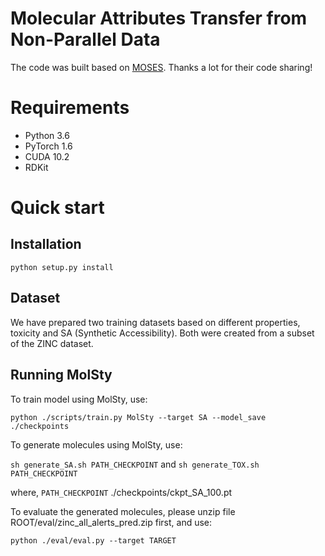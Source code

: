 # Molecular Attributes Transfer from Non-Parallel Data
The code was built based on [MOSES](https://github.com/molecularsets/moses). Thanks a lot for their code sharing!

# Requirements
+ Python 3.6
+ PyTorch 1.6
+ CUDA 10.2
+ RDKit

# Quick start
## Installation
`python setup.py install`

## Dataset
We have prepared two training datasets based on different properties, toxicity and SA (Synthetic Accessibility). Both were created from a subset of the ZINC dataset.

## Running MolSty
To train model using MolSty, use:

`python ./scripts/train.py MolSty --target SA --model_save ./checkpoints`

To generate molecules using MolSty, use:

`sh generate_SA.sh PATH_CHECKPOINT` and `sh generate_TOX.sh PATH_CHECKPOINT`

where, `PATH_CHECKPOINT` ./checkpoints/ckpt_SA_100.pt

To evaluate the generated molecules, please unzip file ROOT/eval/zinc_all_alerts_pred.zip first, and use:

`python ./eval/eval.py --target TARGET`
